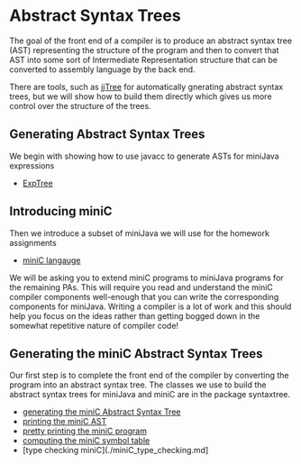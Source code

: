 # Abstract Syntax Trees

The goal of the front end of a compiler is to produce an abstract syntax tree (AST) representing the structure of the program and
then to convert that AST into some sort of Intermediate Representation structure that can be converted to assembly language by the back end.

There are tools, such as [jjTree](./jjTree.md) for automatically gnerating abstract syntax trees, but we will show how to build them directly
which gives us more control over the structure of the trees.

## Generating Abstract Syntax Trees
We begin with showing how to use javacc to generate ASTs for miniJava expressions
* [ExpTree](./ExpTree.md)

## Introducing miniC
Then we introduce a subset of miniJava we will use for the homework assignments
* [miniC langauge](./miniC.md)

We will be asking you to extend miniC programs to miniJava programs for the remaining PAs.
This will require you read and understand the miniC compiler components well-enough that you
can write the corresponding components for miniJava. Writing a compiler is a lot of work
and this should help you focus on the ideas rather than getting bogged down in the somewhat
repetitive nature of compiler code!

## Generating the miniC Abstract Syntax Trees
Our first step is to complete the front end of the compiler by converting the program
into an abstract syntax tree. The classes we use to build the abstract syntax trees for
miniJava and miniC are in the package syntaxtree.  
* [generating the miniC Abstract Syntax Tree](./miniC_AST.md)
* [printing the miniC AST](./miniC_printAST.md)
* [pretty printing the miniC program](miniC_prettyprint.md)
* [computing the miniC symbol table](./miniC_symbol_table.md)
* [type checking miniC](./miniC_type_checking.md]








